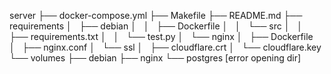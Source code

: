server
├── docker-compose.yml
├── Makefile
├── README.md
├── requirements
│   ├── debian
│   │   ├── Dockerfile
│   │   └── src
│   │       ├── requirements.txt
│   │       └── test.py
│   └── nginx
│       ├── Dockerfile
│       ├── nginx.conf
│       └── ssl
│           ├── cloudflare.crt
│           └── cloudflare.key
└── volumes
    ├── debian
    ├── nginx
    └── postgres  [error opening dir]